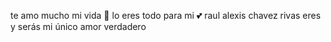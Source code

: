 te amo  mucho mi vida 💛 
lo eres  todo para mi 💕 
raul alexis chavez rivas 
eres  y serás  mi  único  amor  verdadero 
